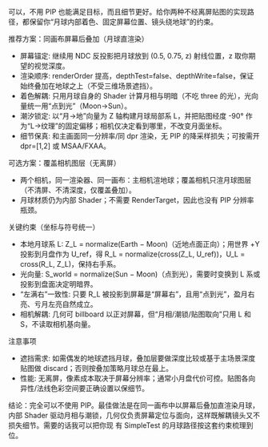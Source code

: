 可以，不用 PIP 也能满足目标，而且细节更好。给你两种不经离屏贴图的实现路径，都保留你“月球内部着色、固定屏幕位置、镜头绕地球”的约束。

推荐方案：同画布屏幕后叠加（月球直渲染）

- 屏幕锚定: 继续用 NDC 反投影把月球放到 (0.5, 0.75, z) 射线位置，z 取你期望的视觉深度。
- 渲染顺序: renderOrder 提高，depthTest=false、depthWrite=false，保证始终叠加在地球之上（不受三维场景遮挡）。
- 着色解耦: 只用月球自身的 Shader 计算月相与明暗（不吃 three 的光），光向量统一用“点到光”（Moon→Sun）。
- 潮汐锁定: 以“月→地”向量为 Z 轴构建月球局部系 L，并把贴图经度 -90° 作为“L→纹理”的固定偏移；相机仅决定看到哪里，不改变月面坐标。
- 细节保真: 和主画面同一分辨率/同 dpr 渲染，无 PIP 的降采样损失；可按需开 dpr=[1,2] 或 MSAA/FXAA。

可选方案：覆盖相机图层（无离屏）

- 两个相机，同一渲染器、同一画布：主相机渲地球；覆盖相机只渲月球图层（不清屏、不清深度，仅覆盖叠加）。
- 月球材质仍为内部 Shader；不需要 RenderTarget，因此也没有 PIP 分辨率瓶颈。

关键约束（坐标与符号统一）

- 本地月球系 L: Z_L = normalize(Earth − Moon)（近地点面正向）；用世界 +Y 投影到月盘作为 U_ref，得 R_L = normalize(cross(Z_L, U_ref))，U_L = cross(R_L, Z_L)，保持右手系。
- 光向量: S_world = normalize(Sun − Moon)（点到光），需要时变换到 L 系或投影到盘面决定明暗界。
- “左满右”一致性: 只要 R_L 被投影到屏幕是“屏幕右”，且用“点到光”，盈月右亮、亏月左亮自然成立。
- 相机解耦: 几何可 billboard 以正对屏幕，但“月相/潮锁/贴图取向”只用 L 和 S，不读取相机基向量。

注意事项

- 遮挡需求: 如需偶发的地球遮挡月球，叠加层要做深度比较或基于主场景深度贴图做 discard；否则按叠加策略月球总在最上。
- 性能: 无离屏，像素成本取决于屏幕分辨率；通常小月盘代价可控。贴图各向异性/法线色彩空间要正确设置以保细节。

结论：完全可以不使用 PIP。最佳做法是在同一画布中以屏幕后叠加直渲染月球，内部 Shader 驱动月相与潮锁，几何仅负责屏幕定位与面向，这样既解耦镜头又不损失细节。需要的话我可以把你现
有 SimpleTest 的月球路径按这套约束梳理到位。